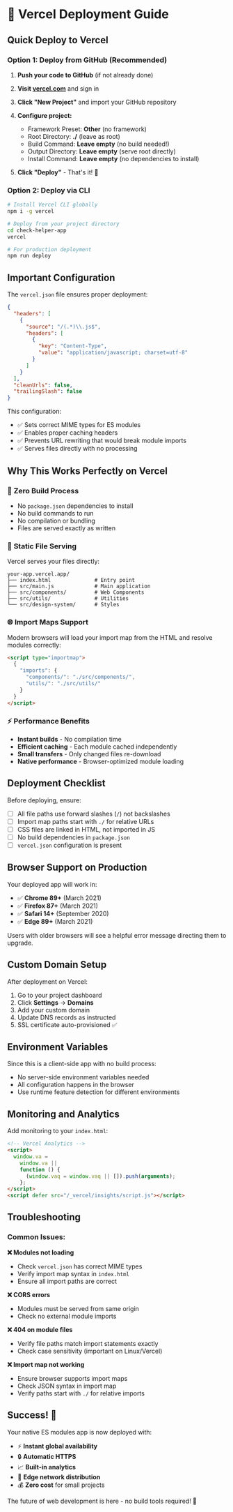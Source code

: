 # 🚀 Vercel Deployment Guide

## Quick Deploy to Vercel

### Option 1: Deploy from GitHub (Recommended)

1. **Push your code to GitHub** (if not already done)
2. **Visit [vercel.com](https://vercel.com)** and sign in
3. **Click "New Project"** and import your GitHub repository
4. **Configure project:**

   - Framework Preset: **Other** (no framework)
   - Root Directory: **./** (leave as root)
   - Build Command: **Leave empty** (no build needed!)
   - Output Directory: **Leave empty** (serve root directly)
   - Install Command: **Leave empty** (no dependencies to install)

5. **Click "Deploy"** - That's it! 🎉

### Option 2: Deploy via CLI

```bash
# Install Vercel CLI globally
npm i -g vercel

# Deploy from your project directory
cd check-helper-app
vercel

# For production deployment
npm run deploy
```

## Important Configuration

The `vercel.json` file ensures proper deployment:

```json
{
  "headers": [
    {
      "source": "/(.*)\\.js$",
      "headers": [
        {
          "key": "Content-Type",
          "value": "application/javascript; charset=utf-8"
        }
      ]
    }
  ],
  "cleanUrls": false,
  "trailingSlash": false
}
```

This configuration:

- ✅ Sets correct MIME types for ES modules
- ✅ Enables proper caching headers
- ✅ Prevents URL rewriting that would break module imports
- ✅ Serves files directly with no processing

## Why This Works Perfectly on Vercel

### 🎯 **Zero Build Process**

- No `package.json` dependencies to install
- No build commands to run
- No compilation or bundling
- Files are served exactly as written

### 📁 **Static File Serving**

Vercel serves your files directly:

```
your-app.vercel.app/
├── index.html              # Entry point
├── src/main.js             # Main application
├── src/components/         # Web Components
├── src/utils/              # Utilities
└── src/design-system/      # Styles
```

### 🌐 **Import Maps Support**

Modern browsers will load your import map from the HTML and resolve modules correctly:

```html
<script type="importmap">
  {
    "imports": {
      "components/": "./src/components/",
      "utils/": "./src/utils/"
    }
  }
</script>
```

### ⚡ **Performance Benefits**

- **Instant builds** - No compilation time
- **Efficient caching** - Each module cached independently
- **Small transfers** - Only changed files re-download
- **Native performance** - Browser-optimized module loading

## Deployment Checklist

Before deploying, ensure:

- [ ] All file paths use forward slashes (`/`) not backslashes
- [ ] Import map paths start with `./` for relative URLs
- [ ] CSS files are linked in HTML, not imported in JS
- [ ] No build dependencies in `package.json`
- [ ] `vercel.json` configuration is present

## Browser Support on Production

Your deployed app will work in:

- ✅ **Chrome 89+** (March 2021)
- ✅ **Firefox 87+** (March 2021)
- ✅ **Safari 14+** (September 2020)
- ✅ **Edge 89+** (March 2021)

Users with older browsers will see a helpful error message directing them to upgrade.

## Custom Domain Setup

After deployment on Vercel:

1. Go to your project dashboard
2. Click **Settings** → **Domains**
3. Add your custom domain
4. Update DNS records as instructed
5. SSL certificate auto-provisioned ✅

## Environment Variables

Since this is a client-side app with no build process:

- No server-side environment variables needed
- All configuration happens in the browser
- Use runtime feature detection for different environments

## Monitoring and Analytics

Add monitoring to your `index.html`:

```html
<!-- Vercel Analytics -->
<script>
  window.va =
    window.va ||
    function () {
      (window.vaq = window.vaq || []).push(arguments);
    };
</script>
<script defer src="/_vercel/insights/script.js"></script>
```

## Troubleshooting

### Common Issues:

**❌ Modules not loading**

- Check `vercel.json` has correct MIME types
- Verify import map syntax in `index.html`
- Ensure all import paths are correct

**❌ CORS errors**

- Modules must be served from same origin
- Check no external module imports

**❌ 404 on module files**

- Verify file paths match import statements exactly
- Check case sensitivity (important on Linux/Vercel)

**❌ Import map not working**

- Ensure browser supports import maps
- Check JSON syntax in import map
- Verify paths start with `./` for relative imports

## Success! 🎉

Your native ES modules app is now deployed with:

- ⚡ **Instant global availability**
- 🔒 **Automatic HTTPS**
- 📈 **Built-in analytics**
- 🚀 **Edge network distribution**
- 💰 **Zero cost** for small projects

The future of web development is here - no build tools required! 🌟
